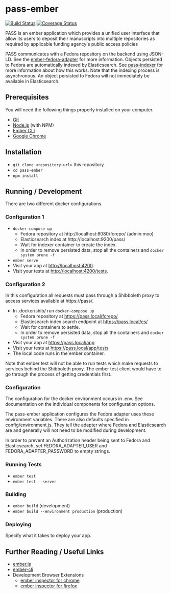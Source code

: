 # pass-ember
[![Build Status](https://travis-ci.org/OA-PASS/pass-ember.png?branch=master)](https://travis-ci.org/OA-PASS/pass-ember)
[![Coverage Status](https://coveralls.io/repos/github/OA-PASS/pass-ember/badge.svg)](https://coveralls.io/github/OA-PASS/pass-ember)

PASS is an ember application which provides a unified user interface that allow its users to deposit their manuscripts
into multiple repositories as required by applicable funding agency's public access policies

PASS communicates with a Fedora repository on the backend using JSON-LD. See the
[ember-fedora-adapter](https://github.com/OA-PASS/ember-fedora-adapter) for more information.
Objects persisted to Fedora are automatically indexed by Elasticsearch. See
[pass-indexer](https://github.com/OA-PASS/pass-indexer) for more information about how this works.
Note that the indexing process is asynchronous. An object persisted to Fedora will not immediately be available in Elasticsearch.

## Prerequisites

You will need the following things properly installed on your computer.

* [Git](https://git-scm.com/)
* [Node.js](https://nodejs.org/) (with NPM)
* [Ember CLI](https://ember-cli.com/)
* [Google Chrome](https://google.com/chrome/)

## Installation

* `git clone <repository-url>` this repository
* `cd pass-ember`
* `npm install`

## Running / Development

There are two different docker configurations.

### Configuration 1

* `docker-compose up`
  * Fedora repository at http://localhost:8080/fcrepo/ (admin:moo)
  * Elasticsearch index at http://localhost:9200/pass/
  * Wait for indexer container to create the index.
  * In order to remove persisted data, stop all the containers and `docker system prune -f`
* `ember serve`
* Visit your app at [http://localhost:4200](http://localhost:4200).
* Visit your tests at [http://localhost:4200/tests](http://localhost:4200/tests).

### Configuration 2

In this configuration all requests must pass through a Shibboleth proxy to access services
available at https://pass/.


* In .docker/shib/ run `docker-compose up`
  * Fedora repository at https://pass.local/fcrepo/ 
  * Elasticsearch index search endpoint at https://pass.local/es/
  * Wait for containers to settle.
  * In order to remove persisted data, stop all the containers and `docker system prune -f`
* Visit your app at https://pass.local/app
* Visit your tests at https://pass.local/app/tests
* The local code runs in the`ember container.

Note that ember test will not be able to run tests which make requests to services behind
the Shibboleth proxy. The ember test client would have to go through the process of getting credentials first.

### Configuration

The configuration for the docker environment occurs in .env. See documentation on the individual
components for configuration options.

The pass-ember application configures the Fedora adapter uses these environment variables.
There are also defaults specified in config/environment.js. They tell the adapter where Fedora
and Elasticsearch are and generally will not need to be modified during development.

In order to prevent an Authorization header being sent to Fedora and Elasticsearch,
set FEDORA_ADAPTER_USER and FEDORA_ADAPTER_PASSWORD to empty strings.

### Running Tests

* `ember test`
* `ember test --server`

### Building

* `ember build` (development)
* `ember build --environment production` (production)

### Deploying

Specify what it takes to deploy your app.

## Further Reading / Useful Links

* [ember.js](https://emberjs.com/)
* [ember-cli](https://ember-cli.com/)
* Development Browser Extensions
  * [ember inspector for chrome](https://chrome.google.com/webstore/detail/ember-inspector/bmdblncegkenkacieihfhpjfppoconhi)
  * [ember inspector for firefox](https://addons.mozilla.org/en-US/firefox/addon/ember-inspector/)
